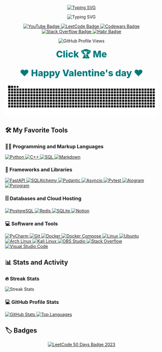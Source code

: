 <p align="center">
  <a href="https://github.com/cl7paBka">
    <img src="https://readme-typing-svg.demolab.com?font=Matemasie&size=36&letterSpacing=letter-spacing%3A+-1px;&duration=1&pause=3000&color=007A7C&center=true&vCenter=true&repeat=false&width=435&lines=Hey%2C+I'm+cl7paBka!" alt="Typing SVG" /></a>
</p>

<p align="center">
  <img src="https://readme-typing-svg.demolab.com?font=Matemasie&size=28&letterSpacing=letter-spacing%3A+-1px;&duration=8000&pause=1500&color=007A7C&center=true&vCenter=true&width=500&lines=Python+developer+%E2%9A%99%EF%B8%8F;Always+learning+new+things+%F0%9F%93%9A;Code+%F0%9F%92%BB+Optimize+%F0%9F%94%A7+Repeat+%F0%9F%94%84" alt="Typing SVG" /></a>
</p>

<p align="center">
  <a href="https://www.youtube.com/@l7pucocka21">
    <img src="https://img.shields.io/badge/YouTube-007A7C?style=plastic&logo=youtube&logoColor=C0C0C0" alt="YouTube Badge"/>
  </a>
  <a href="https://leetcode.com/u/pegucka/">
    <img src="https://img.shields.io/badge/LeetCode-007A7C?style=plastic&logo=leetcode&logoColor=C0C0C0" alt="LeetCode Badge"/>
  </a>
  <a href="https://www.codewars.com/users/cl7paBka">
    <img src="https://img.shields.io/badge/Codewars-007A7C?style=plastic&logo=codewars&logoColor=C0C0C0" alt="Codewars Badge"/>
  </a>
  <a href="https://stackoverflow.com/users/23312054/ubuntu4you">
    <img src="https://img.shields.io/badge/StackOverflow-007A7C?style=plastic&logo=stackoverflow&logoColor=C0C0C0" alt="Stack Overflow Badge"/>
  </a>

  <a href="https://habr.com/ru/users/cl7paBka/">
    <img src="https://img.shields.io/badge/Habr-007A7C?style=plastic&logo=habr&logoColor=C0C0C0" alt="Habr Badge"/>
  </a>

</p>

<p align="center">
  <img src="https://komarev.com/ghpvc/?username=cl7paBka&color=007A7C&style=plastic" alt="GitHub Profile Views">
</p>

<p align="center">
  <a href="https://github.com/cl7paBka/MyTrophies" style="text-decoration: none; color: #007A7C; font-weight: 800; font-size: 30px;">
    Click 🏆 Me
  </a>
</p>

<p align="center">
  <a href="https://amore-teal.vercel.app/" style="text-decoration: none; color: #007A7C; font-weight: 800; font-size: 30px;">
    ❤️ Happy Valentine's day ❤️
  </a>
</p>

<p align="center">
  <a href="https://leetcode.com/u/pegucka/">
    <img src="https://raw.githubusercontent.com/cl7paBka/cl7paBka/output/snake.svg"" alt="LeetCode 50 Days Badge 2023"/>
  </a>
</p>


<h2>🛠️ My Favorite Tools</h2>

<h3>👨‍💻 Programming and Markup Languages</h3>
<p>
  <a href="https://github.com/search?q=user%3ADenverCoder1+language%3Apython">
    <img alt="Python" src="https://img.shields.io/badge/Python-14354C.svg?logo=python&logoColor=white">
  </a>
  <a href="https://github.com/search?q=user%3ADenverCoder1+language%3Acpp">
    <img alt="C++" src="https://custom-icon-badges.demolab.com/badge/C++-9C033A.svg?logo=cpp2&logoColor=white">
  </a>
  <a href="https://github.com/search?q=user%3ADenverCoder1+language%3Asql">
    <img alt="SQL" src="https://custom-icon-badges.demolab.com/badge/SQL-025E8C.svg?logo=database&logoColor=white">
  </a>
  <a href="https://github.com/search?q=user%3ADenverCoder1+language%3Amarkdown">
    <img alt="Markdown" src="https://img.shields.io/badge/Markdown-000000.svg?logo=markdown&logoColor=white">
  </a>
</p>

<h3>🧰 Frameworks and Libraries</h3>
<p>
  <a href="#">
    <img alt="FastAPI" src="https://img.shields.io/badge/FastAPI-009688.svg?logo=fastapi&logoColor=white">
  </a>
  <a href="#">
    <img alt="SQLAlchemy" src="https://img.shields.io/badge/SQLAlchemy-D71A1A.svg?logo=sqlalchemy&logoColor=white">
  </a>
  <a href="#">
    <img alt="Pydantic" src="https://img.shields.io/badge/Pydantic-0A0A0A.svg?logo=pydantic&logoColor=white">
  </a>
  <a href="#">
    <img alt="Asyncio" src="https://img.shields.io/badge/Asyncio-499BE4.svg?logo=python&logoColor=white">
  </a>
  <a href="#">
    <img alt="Pytest" src="https://img.shields.io/badge/Pytest-0A9EDC.svg?logo=pytest&logoColor=white">
  </a>
  <a href="#">
    <img alt="Aiogram" src="https://img.shields.io/badge/Aiogram-2CA5E0.svg?logo=telegram&logoColor=white">
  </a>
  <a href="#">
    <img alt="Pyrogram" src="https://img.shields.io/badge/Pyrogram-2CA5E0.svg?logo=telegram&logoColor=white">
  </a>
</p>

<h3>🗄️ Databases and Cloud Hosting</h3>
<p>
  <a href="#">
    <img alt="PostgreSQL" src="https://img.shields.io/badge/PostgreSQL-316192.svg?logo=postgresql&logoColor=white">
  </a>
  <a href="#">
    <img alt="Redis" src="https://img.shields.io/badge/Redis-DC382D.svg?logo=redis&logoColor=white">
  </a>
  <a href="#">
    <img alt="SQLite" src="https://img.shields.io/badge/SQLite-07405e.svg?logo=sqlite&logoColor=white">
  </a>
  <a href="#">
    <img alt="Notion" src="https://img.shields.io/badge/Notion-010101.svg?logo=notion&logoColor=white">
  </a>
</p>

<h3>💻 Software and Tools</h3>
<p>
  <a href="#">
    <img alt="PyCharm" src="https://img.shields.io/badge/PyCharm-21D789.svg?logo=pycharm&logoColor=black">
  </a>
  <a href="#">
    <img alt="Git" src="https://img.shields.io/badge/Git-F05033.svg?logo=git&logoColor=white">
  </a>
  <a href="#">
    <img alt="Docker" src="https://img.shields.io/badge/Docker-2496ED.svg?logo=docker&logoColor=white">
  </a>
  <a href="#">
    <img alt="Docker Compose" src="https://img.shields.io/badge/Docker%20Compose-0db7ed.svg?logo=docker&logoColor=white">
  </a>
  <a href="#">
    <img alt="Linux" src="https://img.shields.io/badge/Linux-FCC624.svg?logo=linux&logoColor=black">
  </a>
  <a href="#">
    <img alt="Ubuntu" src="https://img.shields.io/badge/Ubuntu-E95420.svg?logo=ubuntu&logoColor=white">
  </a>
  <a href="#">
    <img alt="Arch Linux" src="https://img.shields.io/badge/Arch%20Linux-1793D1.svg?logo=arch-linux&logoColor=white">
  </a>
  <a href="#">
    <img alt="Kali Linux" src="https://img.shields.io/badge/Kali%20Linux-557C94.svg?logo=kalilinux&logoColor=white">
  </a>
  <a href="#">
    <img alt="OBS Studio" src="https://img.shields.io/badge/-OBS-302E31?logo=obs-studio&logoColor=white">
  </a>
  <a href="#">
    <img alt="Stack Overflow" src="https://img.shields.io/badge/-Stack%20Overflow-FE7A16?logo=stack-overflow&logoColor=white">
  </a>
  <a href="#">
    <img alt="Visual Studio Code" src="https://img.shields.io/badge/Visual%20Studio%20Code-0078d7.svg?logo=visual-studio-code&logoColor=white">
  </a>
</p>

<h2>📊 Stats and Activity</h2>

<h3>🔥 Streak Stats</h3>
<p>
  <img title="🔥 Get streak stats for your profile at git.io/streak-stats" alt="Streak Stats" src="https://github-readme-streak-stats-eight.vercel.app/?user=cl7paBka&theme=monokai-metallian&hide_border=true&short_numbers=true">
</p>

<h3>💻 GitHub Profile Stats</h3>
<p>
  <a href="https://github.com/anuraghazra/github-readme-stats">
    <img alt="GitHub Stats" src="https://denvercoder1-github-readme-stats.vercel.app/api/?username=cl7paBka&show_icons=true&include_all_commits=true&count_private=true&theme=react&hide_border=true&bg_color=1F222E&title_color=F85D7F&icon_color=F8D866" height="192px">
  </a>
  <a href="https://github.com/anuraghazra/github-readme-stats">
    <img alt="Top Languages" src="https://denvercoder1-github-readme-stats.vercel.app/api/top-langs/?username=cl7paBka&langs_count=8&layout=compact&theme=react&hide_border=true&bg_color=1F222E&title_color=F85D7F&icon_color=F8D866&hide=Jupyter%20Notebook,Roff" height="192px">
  </a>
</p>

<h2>🏷️ Badges</h2>
<p align="center">
  <a href="https://leetcode.com/u/pegucka/">
    <img src="https://i.postimg.cc/3RhdmyX7/image.png" width="250px" alt="LeetCode 50 Days Badge 2023">
  </a>
</p>




